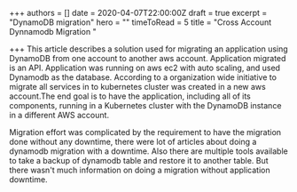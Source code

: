 +++
authors = []
date = 2020-04-07T22:00:00Z
draft = true
excerpt = "DynamoDB migration"
hero = ""
timeToRead = 5
title = "Cross Account Dynnamodb Migration      "

+++
This article describes a solution used for migrating an application using DynamoDB from one account to another aws account. Application migrated is an API. Application was running on aws ec2 with auto scaling, and used Dynamodb as the database. According to a organization wide initiative to migrate all services in to kubernetes cluster was created in a new aws account.The end goal is to have the application, including all of its components, running in a Kubernetes cluster with the DynamoDB instance in a different AWS account.

Migration effort was complicated by the requirement to have the migration done without any downtime, there were lot of articles about doing a dynamodb migration with a downtime. Also there are multiple tools available to take a backup of dynamodb table and restore it to another table. But there wasn't much information on doing a migration without  application downtime.